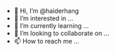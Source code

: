 - 👋 Hi, I’m @haiderhang
- 👀 I’m interested in ...
- 🌱 I’m currently learning ...
- 💞️ I’m looking to collaborate on ...
- 📫 How to reach me ...

<!---
haiderhang/haiderhang is a ✨ special ✨ repository because its `README.md` (this file) appears on your GitHub profile.
You can click the Preview link to take a look at your changes.
--->
